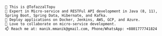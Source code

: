 ```
👋 This is @TofazzalTopu
👀 Expert in Micro-service and RESTFul API development in Java (8, 11), Spring Boot, Spring Data, Hibernate, and Kafka.
🌱 Deploy applications on Docker, Jenkins, AWS, GCP, and Azure.
💞️ Love to collaborate on micro-service development.
📫 Reach me at: manik.mmanik@gmail.com, Phone/WhatsApp: +8801777741824
```
<!---
TofazzalTopu/TofazzalTopu is a ✨ special ✨ repository because its `README.md` (this file) appears on your GitHub profile.
You can click the Preview link to take a look at your changes.
--->
